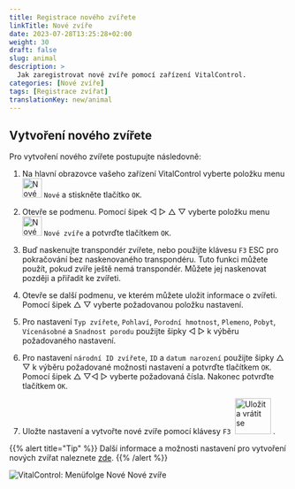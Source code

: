 ```yaml
---
title: Registrace nového zvířete
linkTitle: Nové zvíře
date: 2023-07-28T13:25:28+02:00
weight: 30
draft: false
slug: animal
description: >
  Jak zaregistrovat nové zvíře pomocí zařízení VitalControl.
categories: [Nové zvíře]
tags: [Registrace zvířat]
translationKey: new/animal
---
```

## Vytvoření nového zvířete

Pro vytvoření nového zvířete postupujte následovně:

1. Na hlavní obrazovce vašeho zařízení VitalControl vyberte položku menu <img src="/icons/main/new-animal.svg" width="35" align="bottom" alt="Nové zvíře" /> `Nové` a stiskněte tlačítko `OK`.

2. Otevře se podmenu. Pomocí šipek ◁ ▷ △ ▽ vyberte položku menu <img src="/icons/main/new-animal.svg" width="35" align="bottom" alt="Nové zvíře" /> `Nové zvíře` a potvrďte tlačítkem `OK`.

3. Buď naskenujte transpondér zvířete, nebo použijte klávesu `F3` ESC pro pokračování bez naskenovaného transpondéru. Tuto funkci můžete použít, pokud zvíře ještě nemá transpondér. Můžete jej naskenovat později a přiřadit ke zvířeti.

4. Otevře se další podmenu, ve kterém můžete uložit informace o zvířeti. Pomocí šipek △ ▽ vyberte požadovanou položku nastavení.

5. Pro nastavení `Typ zvířete`, `Pohlaví`, `Porodní hmotnost`, `Plemeno`, `Pobyt`, `Vícenásobné` a `Snadnost porodu` použijte šipky ◁ ▷ k výběru požadovaného nastavení.

6. Pro nastavení `národní ID zvířete`, `ID` a `datum narození` použijte šipky △ ▽ k výběru požadované možnosti nastavení a potvrďte tlačítkem `OK`. Pomocí šipek △ ▽◁ ▷ vyberte požadovaná čísla. Nakonec potvrďte tlačítkem `OK`.

7. Uložte nastavení a vytvořte nové zvíře pomocí klávesy `F3` &nbsp;<img src="/icons/footer/save_exit.svg" width="65" align="bottom" alt="Uložit a vrátit se" />&nbsp;.

{{% alert title="Tip" %}}
Další informace a možnosti nastavení pro vytvoření nových zvířat naleznete [zde](../../settings/animal-registration/).
{{% /alert %}}

   ![VitalControl: Menüfolge Nové Nové zvíře](../images/new.png "Vytvoření nového zvířete")
